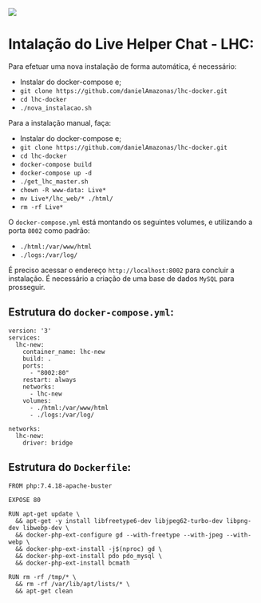 ![](https://komarev.com/ghpvc/?username=danielAmazonas&color=brightgreen)

# Intalação do Live Helper Chat - LHC:

Para efetuar uma nova instalação de forma automática, é necessário:

- Instalar do docker-compose e;
- `git clone https://github.com/danielAmazonas/lhc-docker.git`
- `cd lhc-docker`
- `./nova_instalacao.sh`

Para a instalação manual, faça:

- Instalar do docker-compose e;
- `git clone https://github.com/danielAmazonas/lhc-docker.git`
- `cd lhc-docker`
- `docker-compose build`
- `docker-compose up -d`
- `./get_lhc_master.sh`
- `chown -R www-data: Live*`
- `mv Live*/lhc_web/* ./html/`
- `rm -rf Live*`

O `docker-compose.yml` está montando os seguintes volumes, e utilizando a porta `8002` como padrão:

- `./html:/var/www/html`
- `./logs:/var/log/`

É preciso acessar o endereço `http://localhost:8002` para concluir a instalação. É necessário a criação de uma base de dados `MySQL` para prosseguir.

## Estrutura do `docker-compose.yml`:

```
version: '3'
services:
  lhc-new:
    container_name: lhc-new
    build: .
    ports:
      - "8002:80"
    restart: always
    networks:
      - lhc-new
    volumes:
      - ./html:/var/www/html
      - ./logs:/var/log/

networks:
  lhc-new:
    driver: bridge
```

## Estrutura do `Dockerfile`:

```
FROM php:7.4.18-apache-buster

EXPOSE 80

RUN apt-get update \
  && apt-get -y install libfreetype6-dev libjpeg62-turbo-dev libpng-dev libwebp-dev \
  && docker-php-ext-configure gd --with-freetype --with-jpeg --with-webp \
  && docker-php-ext-install -j$(nproc) gd \
  && docker-php-ext-install pdo pdo_mysql \
  && docker-php-ext-install bcmath

RUN rm -rf /tmp/* \
  && rm -rf /var/lib/apt/lists/* \
  && apt-get clean
```
